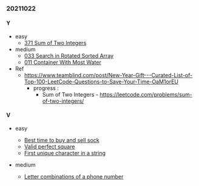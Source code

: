 ### 20211022

#### Y
- easy
  - [371 Sum of Two Integers](https://leetcode.com/problems/sum-of-two-integers/)
- medium
  - [033 Search in Rotated Sorted Array](https://leetcode.com/problems/search-in-rotated-sorted-array/)
  - [011 Container With Most Water](https://leetcode.com/problems/container-with-most-water/)
- Ref
  - https://www.teamblind.com/post/New-Year-Gift---Curated-List-of-Top-100-LeetCode-Questions-to-Save-Your-Time-OaM1orEU
    - progress :
      - Sum of Two Integers - https://leetcode.com/problems/sum-of-two-integers/

#### V
- easy
  - [Best time to buy and sell sock](https://leetcode.com/problems/best-time-to-buy-and-sell-stock/)
  - [Valid perfect square](https://leetcode.com/problems/valid-perfect-square/)
  - [First unique character in a string](https://leetcode.com/problems/first-unique-character-in-a-string/)

- medium
  - [Letter combinations of a phone number](https://leetcode.com/problems/letter-combinations-of-a-phone-number/)

